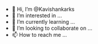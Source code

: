 - 👋 Hi, I’m @Kavishankarks
- 👀 I’m interested in ...
- 🌱 I’m currently learning ...
- 💞️ I’m looking to collaborate on ...
- 📫 How to reach me ...

<!---
Kavishankarks/Kavishankarks is a ✨ special ✨ repository because its `README.md` (this file) appears on your GitHub profile.
You can click the Preview link to take a look at your changes.
--->

